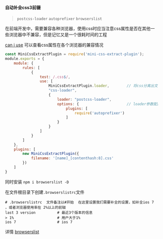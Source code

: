 #### 自动补全css3前辍

> `postcss-loader`  `autoprefixer` `browserslist`

在前端开发中，需要兼容各种浏览器，使用css时应当注意css属性是否在其他一些浏览器中不兼容，但是记忆又是一个很耗时间的工程

[can i use](https://caniuse.com/) 可以查看css属性在各个浏览器的兼容情况

``` js
const MiniCssExtractPlugin = require('mini-css-extract-plugin');
module.exports = {
    module: {
        rules: [
            {
                test: /.css$/,
                use: [
                    MiniCssExtractPlugin.loader,        // 将css分离出文件
                    "css-loader",
                    {
                        loader: "postcss-loader",
                        options: {                      // loader参数配置
                            plugins: [
                                require('autoprefixer')
                            ]
                        }
                    }
                ]
            }
        ]
    },
    plugins: [
        new MiniCssExtractPlugin({
            filename: '[name]_[contenthash:8].css'
        })
    ]
}
```
同时安装 `npm i browserslist -D`

在文件根目录下创建`.browserslistrc`文件
```
# .browserslistrc  文件备注以#开始  在这里设置我们需要补全的设置，如补全ios 7 ，或者浏览器使用率在 2%以上的前辍
last 3 version          # 最近3个版本的信息
> 1%                    # 用户大于1%
ios 7                   # ios 7 

```

详情 [browserslist](https://www.npmjs.com/package/browserslist)